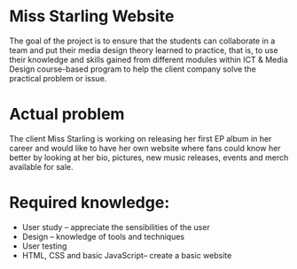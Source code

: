 # Miss Starling Website
 
The goal of the project is to ensure that the students can collaborate in a team and put their media design theory learned to practice, that is, to use their
knowledge and skills gained from different modules within ICT & Media Design course-based program to help the client company solve the practical problem or
issue.

# Actual problem

The client Miss Starling is working on releasing her first EP album in her career and would like to have her own website where fans could know her better by looking at her bio, pictures, new music releases, events and merch available for sale.


# Required knowledge:

- User study – appreciate the sensibilities of the user
- Design – knowledge of tools and techniques
- User testing
- HTML, CSS and basic JavaScript– create a basic website


